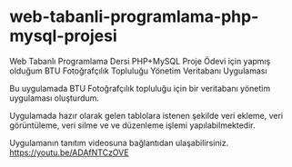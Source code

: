 # web-tabanli-programlama-php-mysql-projesi
Web Tabanlı Programlama Dersi PHP+MySQL Proje Ödevi için yapmış olduğum BTU Fotoğrafçılık Topluluğu Yönetim Veritabanı Uygulaması

Bu uygulamada BTU Fotoğrafçılık topluluğu için bir veritabanı yönetim uygulaması oluşturdum.

Uygulamada hazır olarak gelen tablolara istenen şekilde veri ekleme, veri görüntüleme, veri silme ve ve düzenleme işlemi yapılabilmektedir.

Uygulamanın tanıtım videosuna bağlantıdan ulaşabilirsiniz. https://youtu.be/ADAfNTCzOVE
